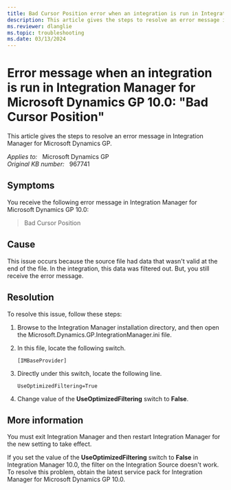 ```yaml
---
title: Bad Cursor Position error when an integration is run in Integration Manager for Microsoft Dynamics GP 10.0
description: This article gives the steps to resolve an error message in Integration Manager for Microsoft Dynamics GP.
ms.reviewer: dlanglie
ms.topic: troubleshooting
ms.date: 03/13/2024
---
```

# Error message when an integration is run in Integration Manager for Microsoft Dynamics GP 10.0: "Bad Cursor Position"

This article gives the steps to resolve an error message in Integration Manager for Microsoft Dynamics GP.

_Applies to:_ &nbsp; Microsoft Dynamics GP  
_Original KB number:_ &nbsp; 967741

## Symptoms

You receive the following error message in Integration Manager for Microsoft Dynamics GP 10.0:
> Bad Cursor Position

## Cause

This issue occurs because the source file had data that wasn't valid at the end of the file. In the integration, this data was filtered out. But, you still receive the error message.

## Resolution

To resolve this issue, follow these steps:

1. Browse to the Integration Manager installation directory, and then open the Microsoft.Dynamics.GP.IntegrationManager.ini file.
2. In this file, locate the following switch.

    `[IMBaseProvider]`

3. Directly under this switch, locate the following line.

    `UseOptimizedFiltering=True`

4. Change value of the **UseOptimizedFiltering** switch to **False**.

## More information

You must exit Integration Manager and then restart Integration Manager for the new setting to take effect.

If you set the value of the **UseOptimizedFiltering** switch to **False** in Integration Manager 10.0, the filter on the Integration Source doesn't work. To resolve this problem, obtain the latest service pack for Integration Manager for Microsoft Dynamics GP 10.0.
